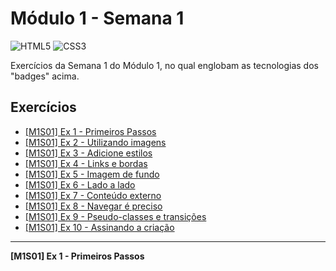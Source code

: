 # Módulo 1 - Semana 1

![HTML5](https://img.shields.io/badge/html5-E34F26?style=for-the-badge&logo=html5&logoColor=black)
![CSS3](https://img.shields.io/badge/css3-1572B6?style=for-the-badge&logo=css3&logoColor=black)

Exercícios da Semana 1 do Módulo 1, no qual englobam as tecnologias dos "badges" acima.

## Exercícios

 - [[M1S01] Ex 1 - Primeiros Passos](#exercise1)
 - [[M1S01] Ex 2 - Utilizando imagens](https://)
 - [[M1S01] Ex 3 - Adicione estilos](https://)
 - [[M1S01] Ex 4 - Links e bordas](https://)
 - [[M1S01] Ex 5 - Imagem de fundo](https://)
 - [[M1S01] Ex 6 - Lado a lado](https://)
 - [[M1S01] Ex 7 - Conteúdo externo](https://)
 - [[M1S01] Ex 8 - Navegar é preciso](https://)
 - [[M1S01] Ex 9 - Pseudo-classes e transições](https://)
 - [[M1S01] Ex 10 - Assinando a criação](https://)

____________

<strong id="exercise1">[M1S01] Ex 1 - Primeiros Passos</strong>